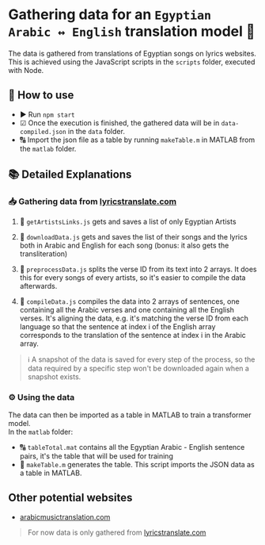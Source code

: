 # Gathering data for an `Egyptian Arabic ↔ English` translation model 💬

The data is gathered from translations of Egyptian songs on lyrics websites.
This is achieved using the JavaScript scripts in the `scripts` folder, executed with Node.

## 📘 How to use

- ▶ Run `npm start`
- ☑ Once the execution is finished, the gathered data will be in `data-compiled.json` in the `data` folder.
- 🔠 Import the json file as a table by running `makeTable.m` in MATLAB from the `matlab` folder.

## 📚 Detailed Explanations

### 📥 Gathering data from [lyricstranslate.com](https://lyricstranslate.com/)

1. 📜 `getArtistsLinks.js` gets and saves a list of only Egyptian Artists

2. 📜 `downloadData.js` gets and saves the list of their songs and the lyrics both in Arabic and English for each song (bonus: it also gets the transliteration)

3. 📜 `preprocessData.js` splits the verse ID from its text into 2 arrays. It does this for every songs of every artists, so it's easier to compile the data afterwards.

4. 📜 `compileData.js` compiles the data into 2 arrays of sentences, one containing all the Arabic verses and one containing all the English verses. It's aligning the data, e.g. it's matching the verse ID from each language so that the sentence at index i of the English array corresponds to the translation of the sentence at index i in the Arabic array.

> ℹ A snapshot of the data is saved for every step of the process, so the data required by a specific step won't be downloaded again when a snapshot exists.

### ⚙ Using the data
The data can then be imported as a table in MATLAB to train a transformer model.  
In the `matlab` folder:
- 🔠 `tableTotal.mat` contains all the Egyptian Arabic - English sentence pairs, it's the table that will be used for training
- 📜 `makeTable.m` generates the table. This script imports the JSON data as a table in MATLAB.

## Other potential websites
- [arabicmusictranslation.com](http://www.arabicmusictranslation.com/)
> For now data is only gathered from [lyricstranslate.com](https://lyricstranslate.com/)
